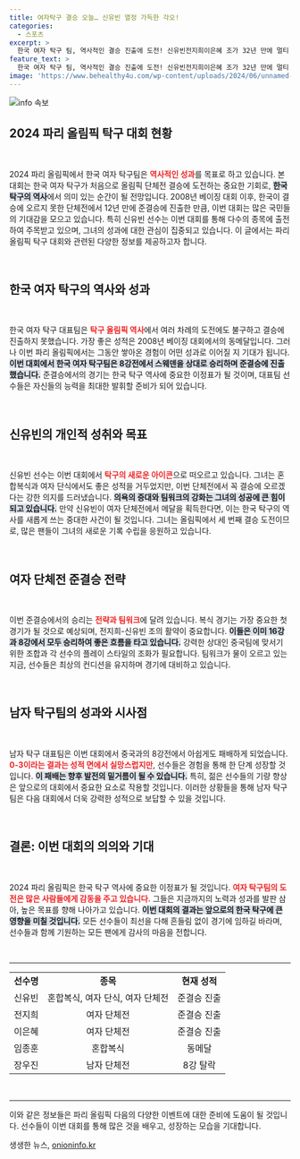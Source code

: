 ```yaml
---
title: 여자탁구 결승 오늘… 신유빈 열정 가득한 각오!
categories:
  - 스포츠
excerpt: >
  한국 여자 탁구 팀, 역사적인 결승 진출에 도전! 신유빈전지희이은혜 조가 32년 만에 멀티 메달리스트의 꿈을 향해 나아간다. 준결승에서의 승리가 기대되는 가운데, 팀워크와 각오가 빛난다.
feature_text: >
  한국 여자 탁구 팀, 역사적인 결승 진출에 도전! 신유빈전지희이은혜 조가 32년 만에 멀티 메달리스트의 꿈을 향해 나아간다. 준결승에서의 승리가 기대되는 가운데, 팀워크와 각오가 빛난다.
image: 'https://www.behealthy4u.com/wp-content/uploads/2024/06/unnamed-file.png'
---
```


<p><img src="https://www.behealthy4u.com/wp-content/uploads/2024/06/unnamed-file.png" alt="info 속보" /></p>

<h2 data-ke-size="size26">2024 파리 올림픽 탁구 대회 현황</h2>

<p data-ke-size="size16">&nbsp;</p>

<p>2024 파리 올림픽에서 한국 여자 탁구팀은 <b><span style="color: #ee2323;">역사적인 성과</span></b>를 목표로 하고 있습니다. 본 대회는 한국 여자 탁구가 처음으로 올림픽 단체전 결승에 도전하는 중요한 기회로, <b><span style="background-color: #21538527;">한국 탁구의 역사</span></b>에서 의미 있는 순간이 될 전망입니다. 2008년 베이징 대회 이후, 한국이 결승에 오르지 못한 단체전에서 12년 만에 준결승에 진출한 만큼, 이번 대회는 많은 국민들의 기대감을 모으고 있습니다. 특히 신유빈 선수는 이번 대회를 통해 다수의 종목에 출전하여 주목받고 있으며, 그녀의 성과에 대한 관심이 집중되고 있습니다. 이 글에서는 파리 올림픽 탁구 대회와 관련된 다양한 정보를 제공하고자 합니다.</p>

<p data-ke-size="size16">&nbsp;</p>

<h2 data-ke-size="size26">한국 여자 탁구의 역사와 성과</h2>

<p data-ke-size="size16">&nbsp;</p>

<p>한국 여자 탁구 대표팀은 <b><span style="color: #ee2323;">탁구 올림픽 역사</span></b>에서 여러 차례의 도전에도 불구하고 결승에 진출하지 못했습니다. 가장 좋은 성적은 2008년 베이징 대회에서의 동메달입니다. 그러나 이번 파리 올림픽에서는 그동안 쌓아온 경험이 어떤 성과로 이어질 지 기대가 됩니다. <b><span style="background-color: #21538527;">이번 대회에서 한국 여자 탁구팀은 8강전에서 스웨덴을 상대로 승리하며 준결승에 진출했습니다.</span></b> 준결승에서의 경기는 한국 탁구 역사에 중요한 이정표가 될 것이며, 대표팀 선수들은 자신들의 능력을 최대한 발휘할 준비가 되어 있습니다.</p>

<p data-ke-size="size16">&nbsp;</p>

<h2 data-ke-size="size26">신유빈의 개인적 성취와 목표</h2>

<p data-ke-size="size16">&nbsp;</p>

<p>신유빈 선수는 이번 대회에서 <b><span style="color: #ee2323;">탁구의 새로운 아이콘</span></b>으로 떠오르고 있습니다. 그녀는 혼합복식과 여자 단식에서도 좋은 성적을 거두었지만, 이번 단체전에서 꼭 결승에 오르겠다는 강한 의지를 드러냈습니다. <b><span style="background-color: #21538527;">의욕의 증대와 팀워크의 강화는 그녀의 성공에 큰 힘이 되고 있습니다.</span></b> 만약 신유빈이 여자 단체전에서 메달을 획득한다면, 이는 한국 탁구의 역사를 새롭게 쓰는 중대한 사건이 될 것입니다. 그녀는 올림픽에서 세 번째 결승 도전이므로, 많은 팬들이 그녀의 새로운 기록 수립을 응원하고 있습니다.</p>

<p data-ke-size="size16">&nbsp;</p>

<h2 data-ke-size="size26">여자 단체전 준결승 전략</h2>

<p data-ke-size="size16">&nbsp;</p>

<p>이번 준결승에서의 승리는 <b><span style="color: #ee2323;">전략과 팀워크</span></b>에 달려 있습니다. 복식 경기는 가장 중요한 첫 경기가 될 것으로 예상되며, 전지희-신유빈 조의 활약이 중요합니다. <b><span style="background-color: #21538527;">이들은 이미 16강과 8강에서 모두 승리하여 좋은 흐름을 타고 있습니다.</span></b> 강력한 상대인 중국팀에 맞서기 위한 조합과 각 선수의 플레이 스타일의 조화가 필요합니다. 팀워크가 물이 오르고 있는 지금, 선수들은 최상의 컨디션을 유지하며 경기에 대비하고 있습니다.</p>

<p data-ke-size="size16">&nbsp;</p>

<h2 data-ke-size="size26">남자 탁구팀의 성과와 시사점</h2>

<p data-ke-size="size16">&nbsp;</p>

<p>남자 탁구 대표팀은 이번 대회에서 중국과의 8강전에서 아쉽게도 패배하게 되었습니다. <b><span style="color: #ee2323;">0-3이라는 결과는 성적 면에서 실망스럽지만</span></b>, 선수들은 경험을 통해 한 단계 성장할 것입니다. <b><span style="background-color: #21538527;">이 패배는 향후 발전의 밑거름이 될 수 있습니다.</span></b> 특히, 젊은 선수들의 기량 향상은 앞으로의 대회에서 중요한 요소로 작용할 것입니다. 이러한 상황들을 통해 남자 탁구팀은 다음 대회에서 더욱 강력한 성적으로 보답할 수 있을 것입니다.</p>

<p data-ke-size="size16">&nbsp;</p>

<h2 data-ke-size="size26">결론: 이번 대회의 의의와 기대</h2>

<p data-ke-size="size16">&nbsp;</p>

<p>2024 파리 올림픽은 한국 탁구 역사에 중요한 이정표가 될 것입니다. <b><span style="color: #ee2323;">여자 탁구팀의 도전은 많은 사람들에게 감동을 주고 있습니다.</span></b> 그들은 지금까지의 노력과 성과를 발판 삼아, 높은 목표를 향해 나아가고 있습니다. <b><span style="background-color: #21538527;">이번 대회의 결과는 앞으로의 한국 탁구에 큰 영향을 미칠 것입니다.</span></b> 모든 선수들이 최선을 다해 흔들림 없이 경기에 임하길 바라며, 선수들과 함께 기원하는 모든 팬에게 감사의 마음을 전합니다. </p>

<p data-ke-size="size16">&nbsp;</p> 

<hr />

<table style="width: 100%;">
    <tbody>
        <tr>
            <td style="text-align: center; height: 17px;"><b>선수명</b></td>
            <td style="text-align: center; height: 17px;"><b>종목</b></td>
            <td style="text-align: center; height: 17px;"><b>현재 성적</b></td>
        </tr>
        <tr>
            <td style="text-align: center; height: 17px;">신유빈</td>
            <td style="text-align: center; height: 17px;">혼합복식, 여자 단식, 여자 단체전</td>
            <td style="text-align: center; height: 17px;">준결승 진출</td>
        </tr>
        <tr>
            <td style="text-align: center; height: 17px;">전지희</td>
            <td style="text-align: center; height: 17px;">여자 단체전</td>
            <td style="text-align: center; height: 17px;">준결승 진출</td>
        </tr>
        <tr>
            <td style="text-align: center; height: 17px;">이은혜</td>
            <td style="text-align: center; height: 17px;">여자 단체전</td>
            <td style="text-align: center; height: 17px;">준결승 진출</td>
        </tr>
        <tr>
            <td style="text-align: center; height: 17px;">임종훈</td>
            <td style="text-align: center; height: 17px;">혼합복식</td>
            <td style="text-align: center; height: 17px;">동메달</td>
        </tr>
        <tr>
            <td style="text-align: center; height: 17px;">장우진</td>
            <td style="text-align: center; height: 17px;">남자 단체전</td>
            <td style="text-align: center; height: 17px;">8강 탈락</td>
        </tr>
    </tbody>
</table>

<p data-ke-size="size16">&nbsp;</p>

<hr />

<p>이와 같은 정보들은 파리 올림픽 다음의 다양한 이벤트에 대한 준비에 도움이 될 것입니다. 선수들이 이번 대회를 통해 많은 것을 배우고, 성장하는 모습을 기대합니다.</p>
생생한 뉴스, <a href="https://onioninfo.kr" rel="dofollow">onioninfo.kr</a>



